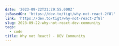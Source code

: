 ```yaml
---
date: '2023-09-22T21:29:55.000Z'
isBasedOn: 'https://dev.to/tigt/why-not-react-2f8l'
link: 'https://dev.to/tigt/why-not-react-2f8l'
slug: 2023-09-22-why-not-react-dev-community
tags:
  - code
title: Why not React? - DEV Community
---
```


